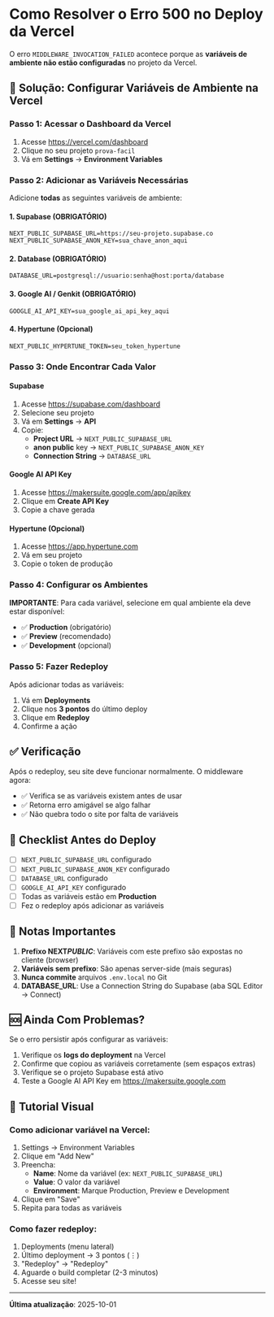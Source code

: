 # Como Resolver o Erro 500 no Deploy da Vercel

O erro `MIDDLEWARE_INVOCATION_FAILED` acontece porque as **variáveis de ambiente não estão configuradas** no projeto da Vercel.

## 🔧 Solução: Configurar Variáveis de Ambiente na Vercel

### Passo 1: Acessar o Dashboard da Vercel

1. Acesse https://vercel.com/dashboard
2. Clique no seu projeto `prova-facil`
3. Vá em **Settings** → **Environment Variables**

### Passo 2: Adicionar as Variáveis Necessárias

Adicione **todas** as seguintes variáveis de ambiente:

#### 1. Supabase (OBRIGATÓRIO)

```
NEXT_PUBLIC_SUPABASE_URL=https://seu-projeto.supabase.co
NEXT_PUBLIC_SUPABASE_ANON_KEY=sua_chave_anon_aqui
```

#### 2. Database (OBRIGATÓRIO)

```
DATABASE_URL=postgresql://usuario:senha@host:porta/database
```

#### 3. Google AI / Genkit (OBRIGATÓRIO)

```
GOOGLE_AI_API_KEY=sua_google_ai_api_key_aqui
```

#### 4. Hypertune (Opcional)

```
NEXT_PUBLIC_HYPERTUNE_TOKEN=seu_token_hypertune
```

### Passo 3: Onde Encontrar Cada Valor

#### Supabase

1. Acesse https://supabase.com/dashboard
2. Selecione seu projeto
3. Vá em **Settings** → **API**
4. Copie:
    - **Project URL** → `NEXT_PUBLIC_SUPABASE_URL`
    - **anon public** key → `NEXT_PUBLIC_SUPABASE_ANON_KEY`
    - **Connection String** → `DATABASE_URL`

#### Google AI API Key

1. Acesse https://makersuite.google.com/app/apikey
2. Clique em **Create API Key**
3. Copie a chave gerada

#### Hypertune (Opcional)

1. Acesse https://app.hypertune.com
2. Vá em seu projeto
3. Copie o token de produção

### Passo 4: Configurar os Ambientes

**IMPORTANTE**: Para cada variável, selecione em qual ambiente ela deve estar disponível:

-   ✅ **Production** (obrigatório)
-   ✅ **Preview** (recomendado)
-   ✅ **Development** (opcional)

### Passo 5: Fazer Redeploy

Após adicionar todas as variáveis:

1. Vá em **Deployments**
2. Clique nos **3 pontos** do último deploy
3. Clique em **Redeploy**
4. Confirme a ação

## ✅ Verificação

Após o redeploy, seu site deve funcionar normalmente. O middleware agora:

-   ✅ Verifica se as variáveis existem antes de usar
-   ✅ Retorna erro amigável se algo falhar
-   ✅ Não quebra todo o site por falta de variáveis

## 🚨 Checklist Antes do Deploy

-   [ ] `NEXT_PUBLIC_SUPABASE_URL` configurado
-   [ ] `NEXT_PUBLIC_SUPABASE_ANON_KEY` configurado
-   [ ] `DATABASE_URL` configurado
-   [ ] `GOOGLE_AI_API_KEY` configurado
-   [ ] Todas as variáveis estão em **Production**
-   [ ] Fez o redeploy após adicionar as variáveis

## 📝 Notas Importantes

1. **Prefixo NEXT*PUBLIC***: Variáveis com este prefixo são expostas no cliente (browser)
2. **Variáveis sem prefixo**: São apenas server-side (mais seguras)
3. **Nunca commite** arquivos `.env.local` no Git
4. **DATABASE_URL**: Use a Connection String do Supabase (aba SQL Editor → Connect)

## 🆘 Ainda Com Problemas?

Se o erro persistir após configurar as variáveis:

1. Verifique os **logs do deployment** na Vercel
2. Confirme que copiou as variáveis corretamente (sem espaços extras)
3. Verifique se o projeto Supabase está ativo
4. Teste a Google AI API Key em https://makersuite.google.com

## 📸 Tutorial Visual

### Como adicionar variável na Vercel:

1. Settings → Environment Variables
2. Clique em "Add New"
3. Preencha:
    - **Name**: Nome da variável (ex: `NEXT_PUBLIC_SUPABASE_URL`)
    - **Value**: O valor da variável
    - **Environment**: Marque Production, Preview e Development
4. Clique em "Save"
5. Repita para todas as variáveis

### Como fazer redeploy:

1. Deployments (menu lateral)
2. Último deployment → 3 pontos (⋮)
3. "Redeploy" → "Redeploy"
4. Aguarde o build completar (2-3 minutos)
5. Acesse seu site!

---

**Última atualização**: 2025-10-01

